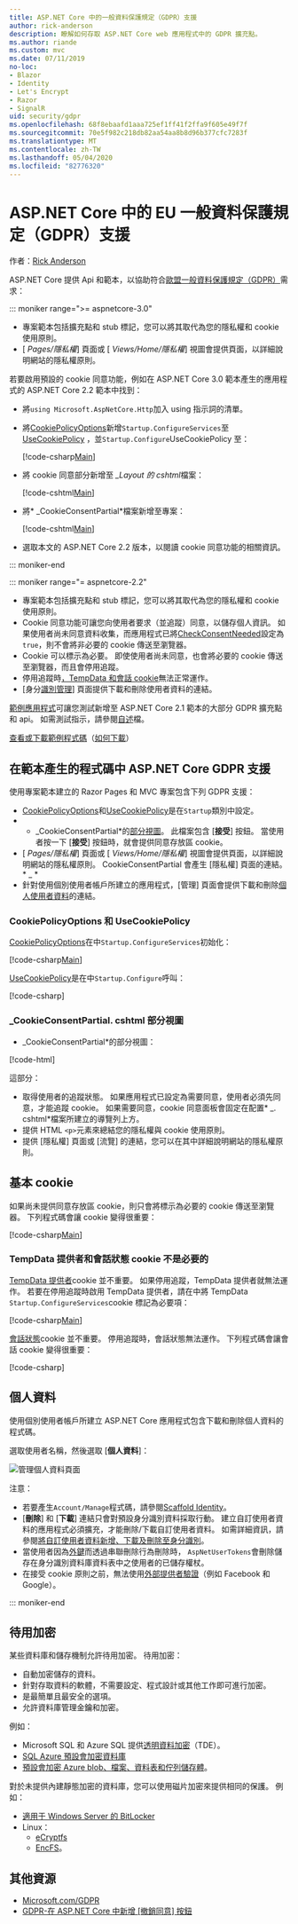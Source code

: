 ```yaml
---
title: ASP.NET Core 中的一般資料保護規定（GDPR）支援
author: rick-anderson
description: 瞭解如何存取 ASP.NET Core web 應用程式中的 GDPR 擴充點。
ms.author: riande
ms.custom: mvc
ms.date: 07/11/2019
no-loc:
- Blazor
- Identity
- Let's Encrypt
- Razor
- SignalR
uid: security/gdpr
ms.openlocfilehash: 68f8ebaafd1aaa725ef1ff41f2ffa9f605e49f7f
ms.sourcegitcommit: 70e5f982c218db82aa54aa8b8d96b377cfc7283f
ms.translationtype: MT
ms.contentlocale: zh-TW
ms.lasthandoff: 05/04/2020
ms.locfileid: "82776320"
---
```

# <a name="eu-general-data-protection-regulation-gdpr-support-in-aspnet-core"></a>ASP.NET Core 中的 EU 一般資料保護規定（GDPR）支援

作者：[Rick Anderson](https://twitter.com/RickAndMSFT)

ASP.NET Core 提供 Api 和範本，以協助符合[歐盟一般資料保護規定（GDPR）](https://www.eugdpr.org/)需求：

::: moniker range=">= aspnetcore-3.0"

* 專案範本包括擴充點和 stub 標記，您可以將其取代為您的隱私權和 cookie 使用原則。
* [ *Pages/隱私權*] 頁面或 [ *Views/Home/隱私權*] 視圖會提供頁面，以詳細說明網站的隱私權原則。

若要啟用預設的 cookie 同意功能，例如在 ASP.NET Core 3.0 範本產生的應用程式的 ASP.NET Core 2.2 範本中找到：

* 將`using Microsoft.AspNetCore.Http`加入 using 指示詞的清單。
* 將[CookiePolicyOptions](/dotnet/api/microsoft.aspnetcore.builder.cookiepolicyoptions)新增`Startup.ConfigureServices`至[UseCookiePolicy](/dotnet/api/microsoft.aspnetcore.builder.cookiepolicyappbuilderextensions.usecookiepolicy) ，並`Startup.Configure`UseCookiePolicy 至：

  [!code-csharp[Main](gdpr/sample/RP3.0/Startup.cs?name=snippet1&highlight=12-19,38)]

* 將 cookie 同意部分新增至 *_Layout 的 cshtml*檔案：

  [!code-cshtml[Main](gdpr/sample/RP3.0/Pages/Shared/_Layout.cshtml?name=snippet&highlight=4)]

* 將* \_CookieConsentPartial*檔案新增至專案：

  [!code-cshtml[Main](gdpr/sample/RP3.0/Pages/Shared/_CookieConsentPartial.cshtml)]

* 選取本文的 ASP.NET Core 2.2 版本，以閱讀 cookie 同意功能的相關資訊。

::: moniker-end

::: moniker range="= aspnetcore-2.2"

* 專案範本包括擴充點和 stub 標記，您可以將其取代為您的隱私權和 cookie 使用原則。
* Cookie 同意功能可讓您向使用者要求（並追蹤）同意，以儲存個人資訊。 如果使用者尚未同意資料收集，而應用程式已將[CheckConsentNeeded](/dotnet/api/microsoft.aspnetcore.builder.cookiepolicyoptions.checkconsentneeded)設定為`true`，則不會將非必要的 cookie 傳送至瀏覽器。
* Cookie 可以標示為必要。 即使使用者尚未同意，也會將必要的 cookie 傳送至瀏覽器，而且會停用追蹤。
* 停用追蹤時[，TempData 和會話 cookie](#tempdata)無法正常運作。
* [身分[識別管理](#pd)] 頁面提供下載和刪除使用者資料的連結。

[範例應用程式](https://github.com/dotnet/AspNetCore.Docs/tree/live/aspnetcore/security/gdpr/sample)可讓您測試新增至 ASP.NET Core 2.1 範本的大部分 GDPR 擴充點和 api。 如需測試指示，請參閱[自述](https://github.com/dotnet/AspNetCore.Docs/tree/live/aspnetcore/security/gdpr/sample)檔。

[查看或下載範例程式碼](https://github.com/dotnet/AspNetCore.Docs/tree/live/aspnetcore/security/gdpr/sample)（[如何下載](xref:index#how-to-download-a-sample)）

## <a name="aspnet-core-gdpr-support-in-template-generated-code"></a>在範本產生的程式碼中 ASP.NET Core GDPR 支援

使用專案範本建立的 Razor Pages 和 MVC 專案包含下列 GDPR 支援：

* [CookiePolicyOptions](/dotnet/api/microsoft.aspnetcore.builder.cookiepolicyoptions)和[UseCookiePolicy](/dotnet/api/microsoft.aspnetcore.builder.cookiepolicyappbuilderextensions.usecookiepolicy)是在`Startup`類別中設定。
* * \_CookieConsentPartial*的[部分視圖](xref:mvc/views/tag-helpers/builtin-th/partial-tag-helper)。 此檔案包含 [**接受**] 按鈕。 當使用者按一下 [**接受**] 按鈕時，就會提供同意存放區 cookie。
* [ *Pages/隱私權*] 頁面或 [ *Views/Home/隱私權*] 視圖會提供頁面，以詳細說明網站的隱私權原則。 CookieConsentPartial 會產生 [隱私權] 頁面的連結。 * \_ *
* 針對使用個別使用者帳戶所建立的應用程式，[管理] 頁面會提供下載和刪除[個人使用者資料](#pd)的連結。

### <a name="cookiepolicyoptions-and-usecookiepolicy"></a>CookiePolicyOptions 和 UseCookiePolicy

[CookiePolicyOptions](/dotnet/api/microsoft.aspnetcore.builder.cookiepolicyoptions)在中`Startup.ConfigureServices`初始化：

[!code-csharp[Main](gdpr/sample/Startup.cs?name=snippet1&highlight=14-20)]

[UseCookiePolicy](/dotnet/api/microsoft.aspnetcore.builder.cookiepolicyappbuilderextensions.usecookiepolicy)是在中`Startup.Configure`呼叫：

[!code-csharp[](gdpr/sample/Startup.cs?name=snippet1&highlight=51)]

### <a name="_cookieconsentpartialcshtml-partial-view"></a>\_CookieConsentPartial. cshtml 部分視圖

* \_CookieConsentPartial*的部分視圖：

[!code-html[](gdpr/sample/RP2.2/Pages/Shared/_CookieConsentPartial.cshtml)]

這部分：

* 取得使用者的追蹤狀態。 如果應用程式已設定為需要同意，使用者必須先同意，才能追蹤 cookie。 如果需要同意，cookie 同意面板會固定在配置* \_. cshtml*檔案所建立的導覽列上方。
* 提供 HTML `<p>`元素來總結您的隱私權與 cookie 使用原則。
* 提供 [隱私權] 頁面或 [流覽] 的連結，您可以在其中詳細說明網站的隱私權原則。

## <a name="essential-cookies"></a>基本 cookie

如果尚未提供同意存放區 cookie，則只會將標示為必要的 cookie 傳送至瀏覽器。 下列程式碼會讓 cookie 變得很重要：

[!code-csharp[Main](gdpr/sample/RP2.2/Pages/Cookie.cshtml.cs?name=snippet1&highlight=5)]

<a name="tempdata"></a>

### <a name="tempdata-provider-and-session-state-cookies-arent-essential"></a>TempData 提供者和會話狀態 cookie 不是必要的

[TempData 提供者](xref:fundamentals/app-state#tempdata)cookie 並不重要。 如果停用追蹤，TempData 提供者就無法運作。 若要在停用追蹤時啟用 TempData 提供者，請在中將 TempData `Startup.ConfigureServices`cookie 標記為必要項：

[!code-csharp[Main](gdpr/sample/RP2.2/Startup.cs?name=snippet1)]

[會話狀態](xref:fundamentals/app-state)cookie 並不重要。 停用追蹤時，會話狀態無法運作。 下列程式碼會讓會話 cookie 變得很重要：

[!code-csharp[](gdpr/sample/RP2.2/Startup.cs?name=snippet2)]

<a name="pd"></a>

## <a name="personal-data"></a>個人資料

使用個別使用者帳戶所建立 ASP.NET Core 應用程式包含下載和刪除個人資料的程式碼。

選取使用者名稱，然後選取 [**個人資料**]：

![管理個人資料頁面](gdpr/_static/pd.png)

注意：

* 若要產生`Account/Manage`程式碼，請參閱[Scaffold Identity](xref:security/authentication/scaffold-identity)。
* [**刪除**] 和 [**下載**] 連結只會對預設身分識別資料採取行動。 建立自訂使用者資料的應用程式必須擴充，才能刪除/下載自訂使用者資料。 如需詳細資訊，請參閱[將自訂使用者資料新增、下載及刪除至身分識別](xref:security/authentication/add-user-data)。
* 當使用者因為[外鍵](https://github.com/aspnet/Identity/blob/release/2.1/src/EF/IdentityUserContext.cs#L152)而透過串聯刪除行為刪除時， `AspNetUserTokens`會刪除儲存在身分識別資料庫資料表中之使用者的已儲存權杖。
* 在接受 cookie 原則之前，無法使用[外部提供者驗證](xref:security/authentication/social/index)（例如 Facebook 和 Google）。

::: moniker-end

## <a name="encryption-at-rest"></a>待用加密

某些資料庫和儲存機制允許待用加密。 待用加密：

* 自動加密儲存的資料。
* 針對存取資料的軟體，不需要設定、程式設計或其他工作即可進行加密。
* 是最簡單且最安全的選項。
* 允許資料庫管理金鑰和加密。

例如：

* Microsoft SQL 和 Azure SQL 提供[透明資料加密](/sql/relational-databases/security/encryption/transparent-data-encryption)（TDE）。
* [SQL Azure 預設會加密資料庫](https://azure.microsoft.com/updates/newly-created-azure-sql-databases-encrypted-by-default/)
* [預設會加密 Azure blob、檔案、資料表和佇列儲存體](https://azure.microsoft.com/blog/announcing-default-encryption-for-azure-blobs-files-table-and-queue-storage/)。

對於未提供內建靜態加密的資料庫，您可以使用磁片加密來提供相同的保護。 例如：

* [適用于 Windows Server 的 BitLocker](/windows/security/information-protection/bitlocker/bitlocker-how-to-deploy-on-windows-server)
* Linux：
  * [eCryptfs](https://launchpad.net/ecryptfs)
  * [EncFS](https://github.com/vgough/encfs)。

## <a name="additional-resources"></a>其他資源

* [Microsoft.com/GDPR](https://www.microsoft.com/trustcenter/Privacy/GDPR)
* [GDPR-在 ASP.NET Core 中新增 [撤銷同意] 按鈕](https://www.joeaudette.com/blog/2018/08/28/gdpr---adding-a-revoke-consent-button-in-aspnet-core)
